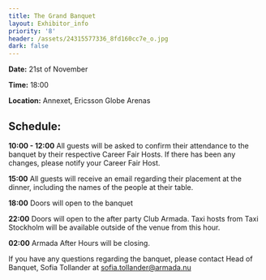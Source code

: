 ```yaml
---
title: The Grand Banquet
layout: Exhibitor_info
priority: '8'
header: /assets/24315577336_8fd160cc7e_o.jpg
dark: false
---
```

**Date:** 21st of November

**Time:** 18:00

**Location:** Annexet, Ericsson Globe Arenas

## Schedule:

**10:00 - 12:00** All guests will be asked to confirm their attendance to the banquet by their respective Career Fair Hosts. If there has been any changes, please notify your Career Fair Host.

**15:00** All guests will receive an email regarding their placement at the dinner, including the names of the people at their table.

**18:00** Doors will open to the banquet

**22:00** Doors will open to the after party Club Armada. Taxi hosts from Taxi Stockholm will be available outside of the venue from this hour.

**02:00** Armada After Hours will be closing.

If you have any questions regarding the banquet, please contact Head of Banquet, Sofia Tollander at sofia.tollander@armada.nu

